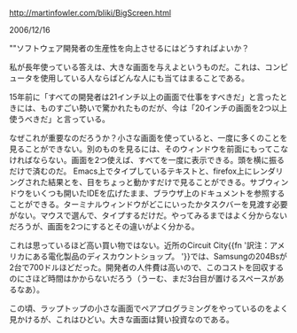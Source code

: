 http://martinfowler.com/bliki/BigScreen.html

2006/12/16

""ソフトウェア開発者の生産性を向上させるにはどうすればよいか？

私が長年使っている答えは、大きな画面を与えよというものだ。これは、コンピュータを使用している人ならばどんな人にも当てはまることである。

15年前に「すべての開発者は21インチ以上の画面で仕事をすべきだ」と言ったときには、ものすごい勢いで驚かれたものだが、今は「20インチの画面を2つ以上使うべきだ」と言っている。

なぜこれが重要なのだろうか？小さな画面を使っていると、一度に多くのことを見ることができない。別のものを見るには、そのウィンドウを前面にもってこなければならない。画面を2つ使えば、すべてを一度に表示できる。頭を横に振るだけで済むのだ。 Emacs上でタイプしているテキストと、firefox上にレンダリングされた結果とを、目をちょっと動かすだけで見ることができる。サブウィンドウをいくつも開いたIDEを広げたまま、ブラウザ上のドキュメントを参照することができる。ターミナルウィンドウがどこにいったかタスクバーを見渡す必要がない。マウスで選んで、タイプするだけだ。やってみるまではよく分からないだろうが、画面を2つにするとその違いがよく分かる。

これは思っているほど高い買い物ではない。近所のCircuit City{{fn '訳注：アメリカにある電化製品のディスカウントショップ。 '}}では、Samsungの204Bsが2台で700ドルほどだった。開発者の人件費は高いので、このコストを回収するのにさほど時間はかからないだろう（うーむ、まだ3台目が置けるスペースがあるなあ）。

この頃、ラップトップの小さな画面でペアプログラミングをやっているのをよく見かけるが、これはひどい。大きな画面は賢い投資なのである。
